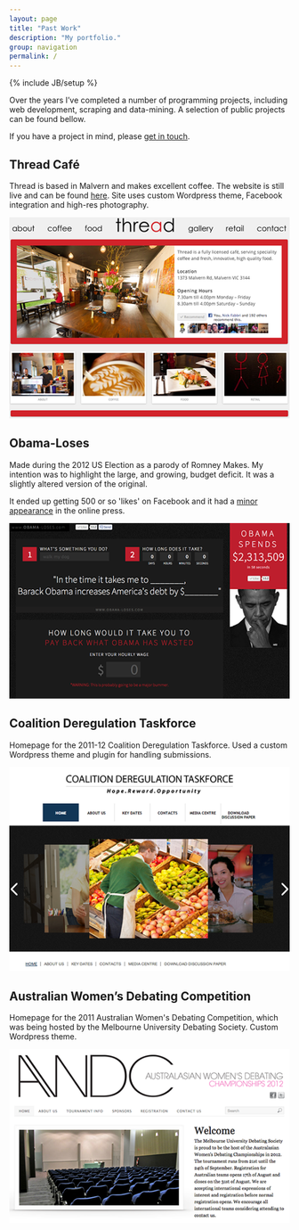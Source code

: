 ```yaml
---
layout: page
title: "Past Work"
description: "My portfolio."
group: navigation
permalink: /
---
```

{% include JB/setup %}

Over the years I’ve completed a number of programming projects, including web development, scraping and data-mining. A selection of public projects can be found bellow.

If you have a project in mind, please [get in touch](mailto:chris.lewis2@gmail.com).

## Thread Café

Thread is based in Malvern and makes excellent coffee. The website is still live and can be found [here](http://www.threadcafe.com.au). Site uses custom Wordpress theme, Facebook integration and high-res photography.

![Thread Café](preview_thread_cafe.png)

## Obama-Loses

Made during the 2012 US Election as a parody of Romney Makes. My intention was to highlight the large, and growing, budget deficit. It was a slightly altered version of the original.

It ended up getting 500 or so 'likes' on Facebook and it had a [minor appearance](http://redalertpolitics.com/2012/09/27/student-launches-obama-loses-website) in the online press.

![Obama-Loses](preview_obama_loses.png)

## Coalition Deregulation Taskforce

Homepage for the 2011-12 Coalition Deregulation Taskforce. Used a custom Wordpress theme and plugin for handling submissions.

![Coalition Deregulation Taskforce](preview_dereg_taskforce.png)

## Australian Women’s Debating Competition

Homepage for the 2011 Australian Women's Debating Competition, which was being hosted by the Melbourne University Debating Society. Custom Wordpress theme.

![Australian Women's Debating Competition](preview_awdc.png)

